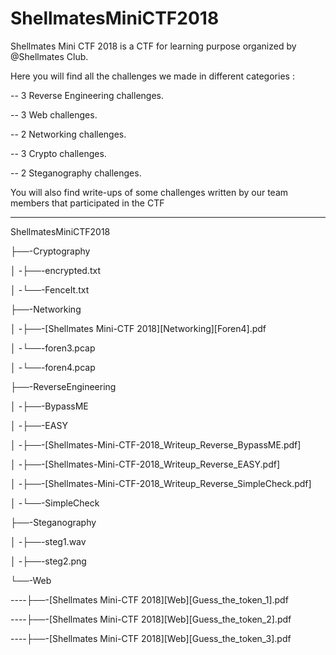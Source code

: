 # ShellmatesMiniCTF2018
Shellmates Mini CTF 2018 is a CTF for learning purpose organized by @Shellmates Club.

Here you will find all the challenges we made in different categories :

-- 3 Reverse Engineering challenges.

-- 3 Web challenges.

-- 2 Networking challenges.

-- 3 Crypto challenges.

-- 2 Steganography challenges.


You will also find write-ups of some challenges written by our team members that participated in the CTF


---


ShellmatesMiniCTF2018

├──-Cryptography

│ -├──-encrypted.txt

│ -└──-FenceIt.txt

├──-Networking

│ -├──-[Shellmates Mini-CTF 2018][Networking][Foren4].pdf

│ -└──-foren3.pcap

│ -└──-foren4.pcap

├──-ReverseEngineering

│ -├──-BypassME

│ -├──-EASY

│ -├──-[Shellmates-Mini-CTF-2018_Writeup_Reverse_BypassME.pdf]

│ -├──-[Shellmates-Mini-CTF-2018_Writeup_Reverse_EASY.pdf]

│ -├──-[Shellmates-Mini-CTF-2018_Writeup_Reverse_SimpleCheck.pdf]

│ -└──-SimpleCheck

├──-Steganography

│ -├──-steg1.wav

│ -├──-steg2.png

└──-Web

----├──-[Shellmates Mini-CTF 2018][Web][Guess_the_token_1].pdf

----├──-[Shellmates Mini-CTF 2018][Web][Guess_the_token_2].pdf

----├──-[Shellmates Mini-CTF 2018][Web][Guess_the_token_3].pdf
